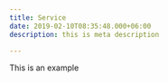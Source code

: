 ```yaml
---
title: Service
date: 2019-02-10T08:35:48.000+06:00
description: this is meta description

---
```

This is an example
